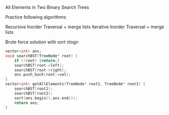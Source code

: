 All Elements in Two Binary Search Trees

Practice following algorithms:

Recursive Inorder Traversal + merge lists
Iterative Inorder Traversal + merge lists

Brute force solution with sort nlogn

```c++
vector<int> ans;
void searchBST(TreeNode* root) {
    if (!root) {return;}
    searchBST(root->left);
    searchBST(root->right);
    ans.push_back(root->val);
}
vector<int> getAllElements(TreeNode* root1, TreeNode* root2) {
    searchBST(root1);
    searchBST(root2);
    sort(ans.begin(),ans.end());
    return ans;
}
```